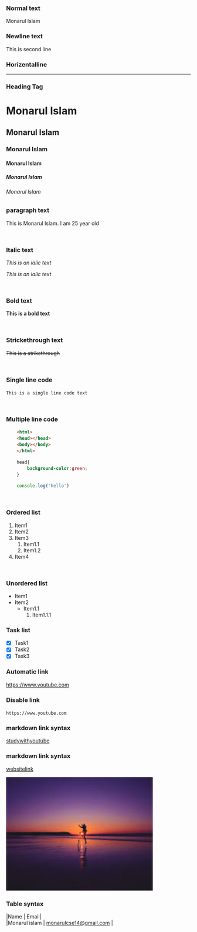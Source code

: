 <!-- markdown tutorial-->
### Normal text
Monarul Islam 

### Newline text
This is second line 


### Horizentalline

---


### Heading Tag

# Monarul Islam  
## Monarul Islam  
### Monarul Islam  
#### Monarul Islam  
##### Monarul Islam  
###### Monarul Islam  


### paragraph text
<p>This is Monarul Islam. I am 25 year old</p> 

<br/>

### Italic text
<i>This is an ialic text</i>  

_This is an ialic text_  

<br/>

### Bold text
__This is a bold text__  

<br/>

### Strickethrough text
~~This is a strikethrough~~  

<br/>

### Single line code
`This is a single line code text`  

<br/>

### Multiple line code
```html
    <html>
    <head></head>
    <body></body>
    </html>
```  
```css
    head{
        background-color:green;
    }
```    
```javascript
    console.log('hello')
```
<br/>

### Ordered list
1. Item1  
2. Item2  
3. Item3    
    1. Item1.1
    2. Item1.2  
4. Item4  

<br/>

### Unordered list
- Item1
- Item2
   - Item1.1
        1. Item1.1.1

### Task list
- [x] Task1
- [x] Task2
- [x] Task3

### Automatic link
https://www.youtube.com

### Disable link
`https://www.youtube.com`

### markdown link syntax
[studywithyoutube](https://www.youtube.com)

### markdown link syntax
[websitelink]

<!--all link is here-->
[websitelink]:https://www.youtube.com

<!-- ### Image syntax
![profile](./images.jpg) -->

<img src="./images.jpg"  width="400" title="profile img"/>

### Table syntax

|Name | Email|  
|Monarul islam | monarulcse14@gmail.com |


